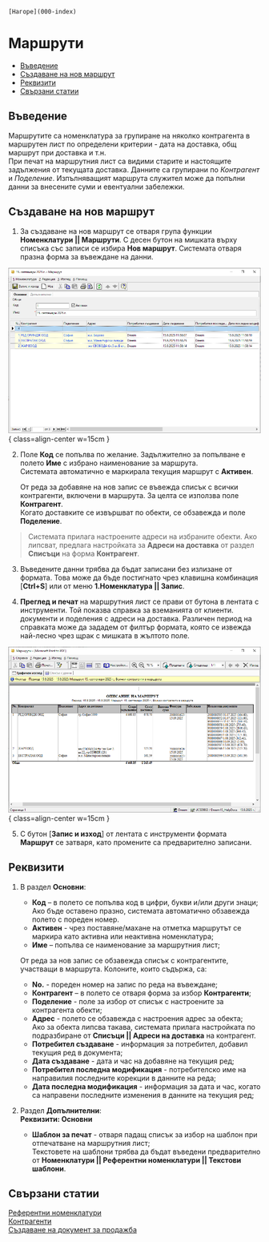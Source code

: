 ```{only} html
[Нагоре](000-index)
```

# **Маршрути**

- [Въведение](#въведение)
- [Създаване на нов маршрут](#създаване-на-нов-маршрут)   
- [Реквизити](#реквизити)
- [Свързани статии](#свързани-статии)  

## **Въведение**

Маршрутите са номенклатура за групиране на няколко контрагента в маршрутен лист по определени критерии - дата на доставка, общ маршрут при доставка и т.н.  
При печат на маршрутния лист са видими старите и настоящите задължения от текущата доставка. Данните са групирани по *Контрагент* и *Поделение*. Изпълняващият маршрута служител може да попълни данни за внесените суми и евентуални забележки.

## **Създаване на нов маршрут**  

1) За създаване на нов маршрут се отваря група функции **Номенклатури || Маршрути**. С десен бутон на мишката върху списъка със записи се избира **Нов маршрут**. Системата отваря празна форма за въвеждане на данни.  

![](909-dealer-routes1.png){ class=align-center w=15cm }

2) Поле **Код** се попълва по желание. Задължително за попълване е полето **Име** с избрано наименование за маршрута.  
Системата автоматично е маркирала текущия маршрут с **Активен**.  

   От реда за добавяне на нов запис се въвежда списък с всички контрагенти, включени в маршрута. За целта се използва поле **Контрагент**.  
   Когато доставките се извършват по обекти, се обзавежда и поле **Поделение**.  

> Системата прилага настроените адреси на избраните обекти. Ако липсват, предлага настройката за **Адреси на доставка** от раздел **Списъци** на форма **Контрагент**.  

3) Въведените данни трябва да бъдат записани без излизане от формата. Това може да бъде постигнато чрез клавишна комбинация [**Ctrl+S**] или от меню **1.Номенклатура || Запис**.  

4) **Преглед и печат** на маршрутния лист се прави от бутона в лентата с инструменти. Той показва справка за вземанията от клиенти.  документи и поделения с адреси на доставка. Различен период на справката може да зададем от филтър формата, която се извежда най-лесно чрез щрак с мишката в жълтото поле.

![](909-dealer-routes2.png){ class=align-center w=15cm }

5) С бутон [**Запис и изход**] от лентата с инструменти формата **Маршрут** се затваря, като промените са предварително записани. 

## **Реквизити**

1) В раздел **Основни**:  
   - **Код** – в полето се попълва код в цифри, букви и/или други знаци;  
   Ако бъде оставено празно, системата автоматично обзавежда полето с пореден номер.  
   - **Активен** - чрез поставяне/махане на отметка маршрутът се маркира като активна или неактивна номенклатура;  
   - **Име** – попълва се наименование за маршрутния лист;  

   От реда за нов запис се обзавежда списък с контрагентите, участващи в маршрута. Колоните, които съдържа, са:  
   - **No.** - пореден номер на запис по реда на въвеждане;  
   - **Контрагент** – в полето се отваря форма за избор **Контрагенти**;  
   - **Поделение** - поле за избор от списък с настроените за контрагента обекти;  
   - **Адрес** - полето се обзавежда с настроения адрес за обекта;  
   Ако за обекта липсва такава, системата прилага настройката по подразбиране от **Списъци || Адреси на доставка** на контрагент.    
   - **Потребител създаване** - информация за потребител, добавил текущия ред в документа;  
   - **Дата създаване** - дата и час на добавяне на текущия ред;  
   - **Потребител последна модификация** - потребителско име на направилия последните корекции в данните на реда;  
   - **Дата последна модификация** - информация за дата и час, когато са направени последните изменения в данните на текущия ред;  

2) Раздел **Допълнителни**:  
   **Реквизити: Основни**  
   - **Шаблон за печат** - отваря падащ списък за избор на шаблон при отпечатване на маршрутния лист;  
   Текстовете на шаблони трябва да бъдат въведени предварително от **Номенклатури || Референтни номенклатури || Текстови шаблони**.  

## **Свързани статии**  

[Референтни номенклатури](001-ref-nomenclatures.html)  
[Контрагенти](002-contragents.html)  
[Създаване на документ за продажба](../../002-docs/002-trade-system/001-orders-sales-purchase-documents/003-create-sales-document.html)  